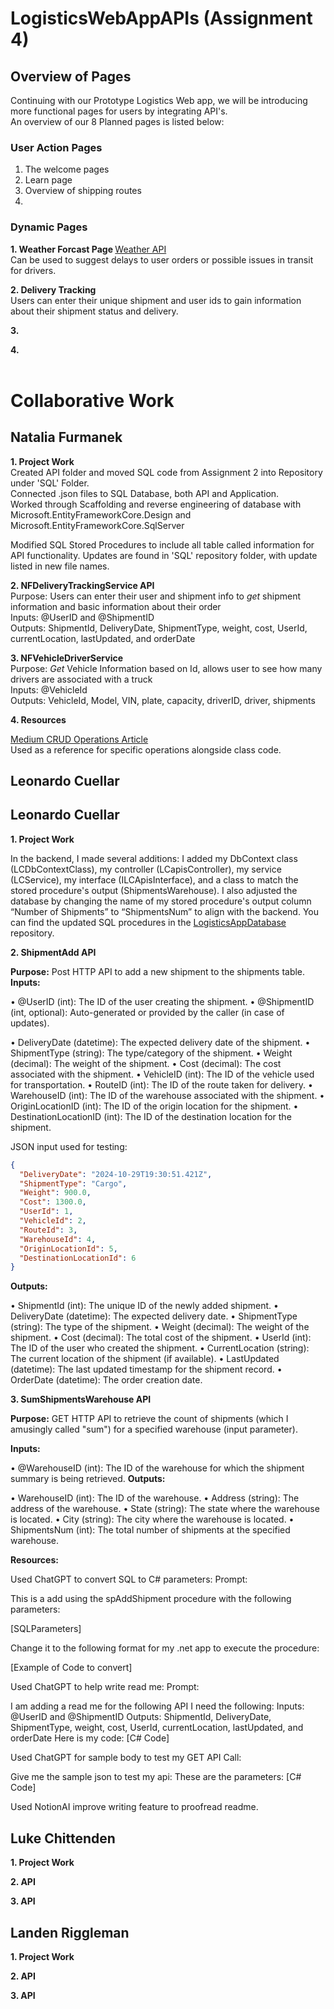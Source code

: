 # LogisticsWebAppAPIs (Assignment 4)
## Overview of Pages
Continuing with our Prototype Logistics Web app, we will be introducing more functional pages for users by integrating API's.
<br> An overview of our 8 Planned pages is listed below:
### User Action Pages
1. The welcome pages
2. Learn page
3. Overview of shipping routes
4. 

### Dynamic Pages
<strong> 1. Weather Forcast Page </strong>
[Weather API](https://www.weather.gov/documentation/services-web-api)
<br> Can be used to suggest delays to user orders or possible issues in transit for drivers. </br>

<strong> 2. Delivery Tracking </strong>
<br> Users can enter their unique shipment and user ids to gain information about their shipment status and delivery. <p>

<strong> 3. </strong>
<br> <p>

<strong> 4. </strong>
<br> </br>

# Collaborative Work
## Natalia Furmanek 
<strong> 1. Project Work</strong>
<br> Created API folder and moved SQL code from Assignment 2 into Repository under 'SQL' Folder.
</br> Connected .json files to SQL Database, both API and Application. 
<br> Worked through Scaffolding and reverse engineering of database with Microsoft.EntityFrameworkCore.Design and Microsoft.EntityFrameworkCore.SqlServer </br>
<p> Modified SQL Stored Procedures to include all table called information for API functionality. Updates are found in 'SQL' repository folder, with update listed in new file names. </p>

<strong> 2. NFDeliveryTrackingService API</strong>
<br> Purpose: Users can enter their user and shipment info to <em> get </em> shipment information and basic information about their order
</br>Inputs: @UserID and @ShipmentID
<br> Outputs: ShipmentId, DeliveryDate, ShipmentType, weight, cost, UserId, currentLocation, lastUpdated, and orderDate
<p> 
<strong> 3. NFVehicleDriverService </strong>
<br> Purpose: <em> Get </em> Vehicle Information based on Id, allows user to see how many drivers are associated with a truck
</br> Inputs: @VehicleId
<br> Outputs: VehicleId, Model, VIN, plate, capacity, driverID, driver, shipments
</p> 
<strong> 4. Resources </strong> 

[Medium CRUD Operations Article](https://medium.com/@jaydeepvpatil225/crud-operation-using-entity-framework-core-and-stored-procedure-in-net-core-6-web-api-65faf6f019f0)
<br> Used as a reference for specific operations alongside class code.


## Leonardo Cuellar
## Leonardo Cuellar

**1. Project Work**

In the backend, I made several additions: I added my DbContext class (LCDbContextClass), my controller (LCapisController), my service (LCService), my interface (ILCApisInterface), and a class to match the stored procedure's output (ShipmentsWarehouse). I also adjusted the database by changing the name of my stored procedure's output column “Number of Shipments” to “ShipmentsNum” to align with the backend. You can find the updated SQL procedures in the [LogisticsAppDatabase](https://github.com/ncf00003/LogisticsWebApp-Database/blob/main/CuellarLeonardoSPs.sql) repository.

**2.  ShipmentAdd API**

**Purpose:** Post HTTP API to add a new shipment to the shipments table. 
**Inputs:** 

•	@UserID (int): The ID of the user creating the shipment.
•	@ShipmentID (int, optional): Auto-generated or provided by the caller (in case of updates).

•	DeliveryDate (datetime): The expected delivery date of the shipment.
•	ShipmentType (string): The type/category of the shipment.
•	Weight (decimal): The weight of the shipment.
•	Cost (decimal): The cost associated with the shipment.
•	VehicleID (int): The ID of the vehicle used for transportation.
•	RouteID (int): The ID of the route taken for delivery.
•	WarehouseID (int): The ID of the warehouse associated with the shipment.
•	OriginLocationID (int): The ID of the origin location for the shipment.
•	DestinationLocationID (int): The ID of the destination location for the shipment.

JSON input used for testing:

```json
{
  "DeliveryDate": "2024-10-29T19:30:51.421Z",
  "ShipmentType": "Cargo",
  "Weight": 900.0,
  "Cost": 1300.0,
  "UserId": 1,
  "VehicleId": 2,
  "RouteId": 3,
  "WarehouseId": 4,
  "OriginLocationId": 5,
  "DestinationLocationId": 6
}
```

**Outputs:** 

•	ShipmentId (int): The unique ID of the newly added shipment.
•	DeliveryDate (datetime): The expected delivery date.
•	ShipmentType (string): The type of the shipment.
•	Weight (decimal): The weight of the shipment.
•	Cost (decimal): The total cost of the shipment.
•	UserId (int): The ID of the user who created the shipment.
•	CurrentLocation (string): The current location of the shipment (if available).
•	LastUpdated (datetime): The last updated timestamp for the shipment record.
•	OrderDate (datetime): The order creation date.

**3.  SumShipmentsWarehouse API**

**Purpose:** GET HTTP API to retrieve the count of shipments (which I amusingly called "sum") for a specified warehouse (input parameter).

**Inputs:** 

•	@WarehouseID (int): The ID of the warehouse for which the shipment summary is being retrieved.
**Outputs:**

•	WarehouseID (int): The ID of the warehouse.
•	Address (string): The address of the warehouse.
•	State (string): The state where the warehouse is located.
•	City (string): The city where the warehouse is located.
•	ShipmentsNum (int): The total number of shipments at the specified warehouse.

**Resources:**

Used ChatGPT to convert SQL to C# parameters:
Prompt:

This is a add using the spAddShipment procedure with the following parameters:

[SQLParameters]

Change it to the following format for my .net app to execute the procedure:

[Example of Code to convert]

Used ChatGPT to help write read me:
Prompt:

I am adding a read me for the following API I need the following:
Inputs: @UserID and @ShipmentID
Outputs: ShipmentId, DeliveryDate, ShipmentType, weight, cost, UserId, currentLocation, lastUpdated, and orderDate
Here is my code:
[C# Code]

Used ChatGPT for sample body to test my GET API Call:

Give me the sample json to test my api:
These are the parameters:
[C# Code]

Used NotionAI improve writing feature to proofread readme.

## Luke Chittenden
<strong> 1. Project Work</strong>

<strong> 2.  API</strong>

<strong> 3.  API</strong>

## Landen Riggleman
<strong> 1. Project Work</strong>

<strong> 2.  API</strong>

<strong> 3.  API</strong>
